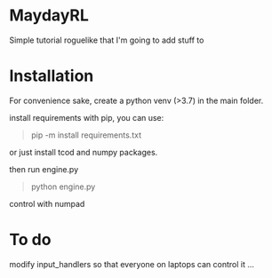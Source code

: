 # MaydayRL
Simple tutorial roguelike that I'm going to add stuff to


# Installation

For convenience sake, create a python venv (>3.7) in the main folder.

install requirements with pip, you can use:

> pip -m install requirements.txt 

or just install tcod and numpy packages.

then run engine.py

> python engine.py

control with numpad

# To do

modify input_handlers so that everyone on laptops can control it ...
